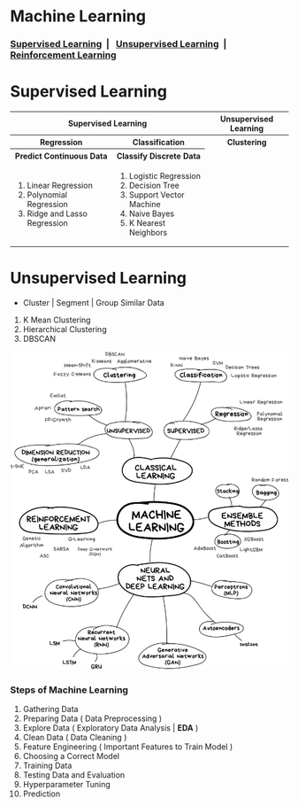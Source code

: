 # Machine Learning

<h3><a href="">Supervised Learning</a> &nbsp;| &nbsp; <a href="">Unsupervised Learning</a> &nbsp;| &nbsp; <a href="">Reinforcement Learning</a> </h3> 
  
# Supervised Learning

<table>
  <tr>
    <th colspan=2>
      Supervised Learning
    </th>
    <th>
      Unsupervised Learning
    </th>
  </tr>
  <tr>   
    <th>
      Regression
    </th>
    <th>
      Classification
    </th>
    <th>
      Clustering
    </th>
  </tr>
  <tr>
    <th>
      Predict Continuous Data
    </th>
    <th>
      Classify Discrete Data
    </th>
  </tr>
  <tr>
    <td>
      <ol type="1">
        <li>Linear Regression</li>
        <li>Polynomial Regression</li>
        <li>Ridge and Lasso Regression</li>
      </ol>
    </td>
    <td>
      <ol type="1">
        <li>Logistic Regression</li>
        <li>Decision Tree</li>
        <li>Support Vector Machine</li>
        <li>Naive Bayes</li>
        <li>K Nearest Neighbors</li>
      </ol>
    </td>
  </tr>
</table>


# Unsupervised Learning
- Cluster | Segment | Group Similar Data 

1. K Mean Clustering
2. Hierarchical Clustering
3. DBSCAN 

![Machine Learning Map](Image/MLMap.jpg)

### Steps of Machine Learning
1. Gathering Data
2. Preparing Data ( Data Preprocessing )
3. Explore Data ( Exploratory Data Analysis | **EDA** ) 
4. Clean Data ( Data Cleaning )
5. Feature Engineering ( Important Features to Train Model )
6. Choosing a Correct Model
7. Training Data
8. Testing Data and Evaluation
9. Hyperparameter Tuning
10. Prediction
